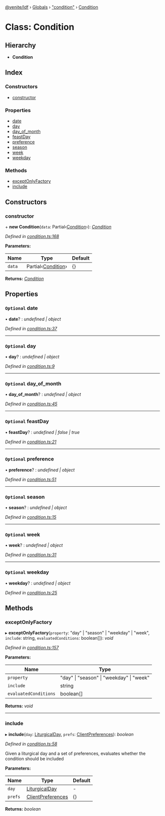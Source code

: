 [@venite/ldf](../README.md) › [Globals](../globals.md) › ["condition"](../modules/_condition_.md) › [Condition](_condition_.condition.md)

# Class: Condition

## Hierarchy

* **Condition**

## Index

### Constructors

* [constructor](_condition_.condition.md#constructor)

### Properties

* [date](_condition_.condition.md#optional-date)
* [day](_condition_.condition.md#optional-day)
* [day_of_month](_condition_.condition.md#optional-day_of_month)
* [feastDay](_condition_.condition.md#optional-feastday)
* [preference](_condition_.condition.md#optional-preference)
* [season](_condition_.condition.md#optional-season)
* [week](_condition_.condition.md#optional-week)
* [weekday](_condition_.condition.md#optional-weekday)

### Methods

* [exceptOnlyFactory](_condition_.condition.md#exceptonlyfactory)
* [include](_condition_.condition.md#include)

## Constructors

###  constructor

\+ **new Condition**(`data`: Partial‹[Condition](_condition_.condition.md)›): *[Condition](_condition_.condition.md)*

*Defined in [condition.ts:168](https://github.com/gbj/venite/blob/c7c091c2/ldf/src/condition.ts#L168)*

**Parameters:**

Name | Type | Default |
------ | ------ | ------ |
`data` | Partial‹[Condition](_condition_.condition.md)› | {} |

**Returns:** *[Condition](_condition_.condition.md)*

## Properties

### `Optional` date

• **date**? : *undefined | object*

*Defined in [condition.ts:37](https://github.com/gbj/venite/blob/c7c091c2/ldf/src/condition.ts#L37)*

___

### `Optional` day

• **day**? : *undefined | object*

*Defined in [condition.ts:9](https://github.com/gbj/venite/blob/c7c091c2/ldf/src/condition.ts#L9)*

___

### `Optional` day_of_month

• **day_of_month**? : *undefined | object*

*Defined in [condition.ts:45](https://github.com/gbj/venite/blob/c7c091c2/ldf/src/condition.ts#L45)*

___

### `Optional` feastDay

• **feastDay**? : *undefined | false | true*

*Defined in [condition.ts:21](https://github.com/gbj/venite/blob/c7c091c2/ldf/src/condition.ts#L21)*

___

### `Optional` preference

• **preference**? : *undefined | object*

*Defined in [condition.ts:51](https://github.com/gbj/venite/blob/c7c091c2/ldf/src/condition.ts#L51)*

___

### `Optional` season

• **season**? : *undefined | object*

*Defined in [condition.ts:15](https://github.com/gbj/venite/blob/c7c091c2/ldf/src/condition.ts#L15)*

___

### `Optional` week

• **week**? : *undefined | object*

*Defined in [condition.ts:31](https://github.com/gbj/venite/blob/c7c091c2/ldf/src/condition.ts#L31)*

___

### `Optional` weekday

• **weekday**? : *undefined | object*

*Defined in [condition.ts:25](https://github.com/gbj/venite/blob/c7c091c2/ldf/src/condition.ts#L25)*

## Methods

###  exceptOnlyFactory

▸ **exceptOnlyFactory**(`property`: "day" | "season" | "weekday" | "week", `include`: string, `evaluatedConditions`: boolean[]): *void*

*Defined in [condition.ts:157](https://github.com/gbj/venite/blob/c7c091c2/ldf/src/condition.ts#L157)*

**Parameters:**

Name | Type |
------ | ------ |
`property` | "day" &#124; "season" &#124; "weekday" &#124; "week" |
`include` | string |
`evaluatedConditions` | boolean[] |

**Returns:** *void*

___

###  include

▸ **include**(`day`: [LiturgicalDay](_calendar_liturgical_day_.liturgicalday.md), `prefs`: [ClientPreferences](_liturgy_client_preferences_.clientpreferences.md)): *boolean*

*Defined in [condition.ts:58](https://github.com/gbj/venite/blob/c7c091c2/ldf/src/condition.ts#L58)*

Given a liturgical day and a set of preferences, evaluates whether the condition should be included

**Parameters:**

Name | Type | Default |
------ | ------ | ------ |
`day` | [LiturgicalDay](_calendar_liturgical_day_.liturgicalday.md) | - |
`prefs` | [ClientPreferences](_liturgy_client_preferences_.clientpreferences.md) | {} |

**Returns:** *boolean*
